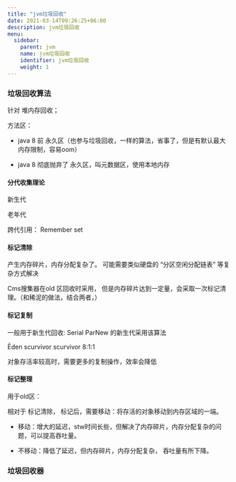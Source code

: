 ```yaml
---
title: "jvm垃圾回收"
date: 2021-03-14T09:26:25+06:00
description: jvm垃圾回收
menu:
  sidebar:
    parent: jvm
    name: jvm垃圾回收
    identifier: jvm垃圾回收
    weight: 1
---
```



### 垃圾回收算法

针对 堆内存回收； 

方法区：

- java 8 前 永久区（也参与垃圾回收，一样的算法，省事了，但是有默认最大内存限制，容易oom）

- java 8 彻底抛弃了 永久区，叫元数据区，使用本地内存

#### 分代收集理论

新生代

老年代

跨代引用： Remember set            

#### 标记清除

产生内存碎片，内存分配复杂了。 可能需要类似硬盘的  “分区空闲分配链表” 等复杂方式解决

Cms搜集器在old 区回收时采用， 但是内存碎片达到一定量，会采取一次标记清理。（和稀泥的做法，结合两者，）

#### 标记复制

一般用于新生代回收:  Serial  ParNew 的新生代采用该算法

Ēden scurvivor scurvivor 8:1:1

对象存活率较高时，需要更多的复制操作，效率会降低

#### 标记整理

用于old区：

相对于 标记清除， 标记后，需要移动：将存活的对象移动到内存区域的一端。

- 移动：增大的延迟，stw时间长些，但解决了内存碎片，内存分配复杂的问题，可以提高吞吐量。

- 不移动：降低了延迟，但内存碎片，内存分配复杂， 吞吐量有所下降。



### 垃圾回收器

 

